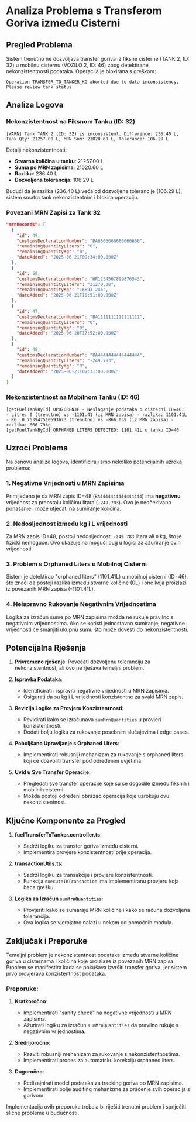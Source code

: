 # Analiza Problema s Transferom Goriva između Cisterni

## Pregled Problema

Sistem trenutno ne dozvoljava transfer goriva iz fiksne cisterne (TANK 2, ID: 32) u mobilnu cisternu (VOZILO 2, ID: 46) zbog detektirane nekonzistentnosti podataka. Operacija je blokirana s greškom:

```
Operation TRANSFER_TO_TANKER_KG aborted due to data inconsistency. Please review tank status.
```

## Analiza Logova

### Nekonzistentnost na Fiksnom Tanku (ID: 32)

```
[WARN] Tank TANK 2 (ID: 32) is inconsistent. Difference: 236.40 L, Tank Qty: 21257.00 L, MRN Sum: 21020.60 L, Tolerance: 106.29 L
```

Detalji nekonzistentnosti:
- **Stvarna količina u tanku**: 21257.00 L
- **Suma po MRN zapisima**: 21020.60 L
- **Razlika**: 236.40 L
- **Dozvoljena tolerancija**: 106.29 L

Budući da je razlika (236.40 L) veća od dozvoljene tolerancije (106.29 L), sistem smatra tank nekonzistentnim i blokirа operaciju.

### Povezani MRN Zapisi za Tank 32

```json
"mrnRecords": [
  {
    "id": 49,
    "customsDeclarationNumber": "BA6666666666666666",
    "remainingQuantityLiters": "0",
    "remainingQuantityKg": "0",
    "dateAdded": "2025-06-21T09:34:00.000Z"
  },
  {
    "id": 50,
    "customsDeclarationNumber": "HR1234567899876543",
    "remainingQuantityLiters": "21270.38",
    "remainingQuantityKg": "16893.246",
    "dateAdded": "2025-06-21T10:51:00.000Z"
  },
  {
    "id": 47,
    "customsDeclarationNumber": "BA1111111111111111",
    "remainingQuantityLiters": "0",
    "remainingQuantityKg": "0",
    "dateAdded": "2025-06-20T17:52:00.000Z"
  },
  {
    "id": 48,
    "customsDeclarationNumber": "BA4444444444444444",
    "remainingQuantityLiters": "-249.783",
    "remainingQuantityKg": "0",
    "dateAdded": "2025-06-21T09:31:00.000Z"
  }
]
```

### Nekonzistentnost na Mobilnom Tanku (ID: 46)

```
[getFuelTankById] UPOZORENJE - Neslaganje podataka o cisterni ID=46:
- Litre: 0 (trenutno) vs -1101.41 (iz MRN zapisa) - razlika: 1101.41L
- KG: 0.753947510593673 (trenutno) vs -866.039 (iz MRN zapisa) - razlika: 866.79kg
[getFuelTankById] ORPHANED LITERS DETECTED: 1101.41L u tanku ID=46
```

## Uzroci Problema

Na osnovu analize logova, identificirali smo nekoliko potencijalnih uzroka problema:

### 1. Negativne Vrijednosti u MRN Zapisima

Primijećeno je da MRN zapis ID=48 (`BA4444444444444444`) ima **negativnu** vrijednost za preostalu količinu litara (`-249.783`). Ovo je neočekivano ponašanje i može utjecati na sumiranje količina.

### 2. Nedosljednost između kg i L vrijednosti

Za MRN zapis ID=48, postoji nedosljednost: `-249.783` litara ali `0` kg, što je fizički nemoguće. Ovo ukazuje na mogući bug u logici za ažuriranje ovih vrijednosti.

### 3. Problem s Orphaned Liters u Mobilnoj Cisterni

Sistem je detektirao "orphaned liters" (1101.41L) u mobilnoj cisterni (ID=46), što znači da postoji razlika između stvarne količine (0L) i one koja proizlazi iz povezanih MRN zapisa (-1101.41L).

### 4. Neispravno Rukovanje Negativnim Vrijednostima

Logika za izračun sume po MRN zapisima možda ne rukuje pravilno s negativnim vrijednostima. Ako se koristi jednostavno sumiranje, negativne vrijednosti će smanjiti ukupnu sumu što može dovesti do nekonzistentnosti.

## Potencijalna Rješenja

1. **Privremeno rješenje**: Povećati dozvoljenu toleranciju za nekonzistentnost, ali ovo ne rješava temeljni problem.

2. **Ispravka Podataka**:
   - Identificirati i ispraviti negativne vrijednosti u MRN zapisima.
   - Osigurati da su kg i L vrijednosti konzistentne za svaki MRN zapis.

3. **Revizija Logike za Provjeru Konzistentnosti**:
   - Revidirati kako se izračunava `sumMrnQuantities` u provjeri konzistentnosti.
   - Dodati bolju logiku za rukovanje posebnim slučajevima i edge cases.

4. **Poboljšano Upravljanje s Orphaned Liters**:
   - Implementirati robusniji mehanizam za rukovanje s orphaned liters koji će dozvoliti transfer pod određenim uvjetima.

5. **Uvid u Sve Transfer Operacije**:
   - Pregledati sve transfer operacije koje su se dogodile između fiksnih i mobilnih cisterni.
   - Možda postoji određeni obrazac operacija koje uzrokuju ovu nekonzistentnost.

## Ključne Komponente za Pregled

1. **fuelTransferToTanker.controller.ts**:
   - Sadrži logiku za transfer goriva između cisterni.
   - Implementira provjere konzistentnosti prije operacija.

2. **transactionUtils.ts**:
   - Sadrži logiku za transakcije i provjere konzistentnosti.
   - Funkcija `executeInTransaction` ima implementiranu provjeru koja baca grešku.

3. **Logika za Izračun `sumMrnQuantities`**:
   - Provjeriti kako se sumaraju MRN količine i kako se računa dozvoljena tolerancija.
   - Ova logika se vjerojatno nalazi u nekom od pomoćnih modula.

## Zaključak i Preporuke

Temeljni problem je nekonzistentnost podataka između stvarne količine goriva u cisternama i količina koje proizlaze iz povezanih MRN zapisa. Problem se manifestira kada se pokušava izvršiti transfer goriva, jer sistem prvo provjerava konzistentnost podataka.

### Preporuke:

1. **Kratkoročno**: 
   - Implementirati "sanity check" na negativne vrijednosti u MRN zapisima.
   - Ažurirati logiku za izračun `sumMrnQuantities` da pravilno rukuje s negativnim vrijednostima.

2. **Srednjoročno**: 
   - Razviti robusniji mehanizam za rukovanje s nekonzistentnostima.
   - Implementirati proces za automatsku korekciju orphaned liters.

3. **Dugoročno**: 
   - Redizajnirati model podataka za tracking goriva po MRN zapisima.
   - Implementirati bolje auditing mehanizme za praćenje svih operacija s gorivom.

Implementacija ovih preporuka trebala bi riješiti trenutni problem i spriječiti slične probleme u budućnosti.
